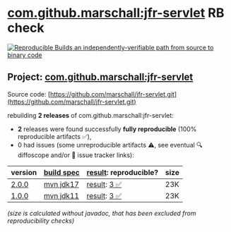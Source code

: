 [com.github.marschall:jfr-servlet](https://central.sonatype.com/artifact/com.github.marschall/jfr-servlet/versions) RB check
=======

[![Reproducible Builds](https://reproducible-builds.org/images/logos/rb.svg) an independently-verifiable path from source to binary code](https://reproducible-builds.org/)

## Project: [com.github.marschall:jfr-servlet](https://central.sonatype.com/artifact/com.github.marschall/jfr-servlet/versions)

Source code: [https://github.com/marschall/jfr-servlet.git](https://github.com/marschall/jfr-servlet.git)

rebuilding **2 releases** of com.github.marschall:jfr-servlet:
- **2** releases were found successfully **fully reproducible** (100% reproducible artifacts :white_check_mark:),
- 0 had issues (some unreproducible artifacts :warning:, see eventual :mag: diffoscope and/or :memo: issue tracker links):

| version | [build spec](/BUILDSPEC.md) | [result](https://reproducible-builds.org/docs/jvm/): reproducible? | size |
| -- | --------- | ------ | -- |
| [2.0.0](https://central.sonatype.com/artifact/com.github.marschall/jfr-servlet/2.0.0/pom) | [mvn jdk17](jfr-servlet-2.0.0.buildspec) | [result](jfr-servlet-2.0.0.buildinfo): [3 :white_check_mark: ](jfr-servlet-2.0.0.buildcompare) | 23K |
| [1.0.0](https://central.sonatype.com/artifact/com.github.marschall/jfr-servlet/1.0.0/pom) | [mvn jdk11](jfr-servlet-1.0.0.buildspec) | [result](jfr-servlet-1.0.0.buildinfo): [3 :white_check_mark: ](jfr-servlet-1.0.0.buildcompare) | 23K |

<i>(size is calculated without javadoc, that has been excluded from reproducibility checks)</i>

